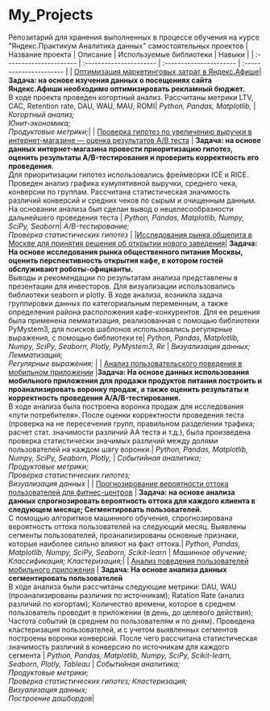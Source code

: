 # My_Projects
Репозитарий для хранения выполненных в процессе обучения на курсе "Яндекс.Практикум Аналитика данных" самостоятельных проектов
| Название проекта | Описание | Используемые библиотеки | Навыки |
| :---------------------- | :---------------------- | :---------------------- | :---------------------- |
| [Оптимизация маркетинговых затрат в Яндекс.Афише](https://github.com/DmitriKuzyakin/My_Projects/tree/main/%D0%90%D0%BD%D0%B0%D0%BB%D0%B8%D0%B7%20%D0%B1%D0%B8%D0%B7%D0%BD%D0%B5%D1%81%20%D0%BF%D0%BE%D0%BA%D0%B0%D0%B7%D0%B0%D1%82%D0%B5%D0%BB%D0%B5%D0%B9)| **Задача: на основе изучения данных о посещениях сайта Яндекс.Афиши необходимо оптимизировать рекламный бюджет.**<br>  В ходе проекта проведен когортный анализ. Рассчитаны метрики LTV, CAC, Retention rate, DAU, WAU, MAU, ROMI| *Python,* *Pandas,* *Matplotlib,* | *Когортный анализ;* <br>  *Юнит-экономика;* <br> *Продуктовые метрики;*|
| [Проверка гипотез по увеличению выручки в интернет-магазине — оценка результатов A/B теста](https://github.com/DmitriKuzyakin/My_Projects/tree/main/AB%20test) | **Задача: на основе данных интернет-магазина провести приоритизацию гипотез, оценить результаты A/B-тестирования и проверить корректность его проведения.** <br>Для приоритизации гипотез использовались фреймворки ICE и RICE. Проведен анализ графика кумулятивной выручки, среднего чека, конверсии по группам. Рассчитана статистическая значимость различий конверсий и средних чеков по сырым и очищенным данным. На основании анализа был сделан вывод о нецелесообразности дальнейшего проведения теста | *Python,* *Pandas,* *Matplotlib,* *Numpy,* *SciPy,* *Seaborn*| *A/B-тестирование;* <br>*Проверка статистических гипотез* |
|[Исследования рынка общепита в Москве для принятия решения об открытии нового заведения](https://github.com/DmitriKuzyakin/My_Projects/tree/main/%D0%A0%D1%8B%D0%BD%D0%BE%D0%BA%20%D0%BE%D0%B1%D1%89%D0%B5%D0%BF%D0%B8%D1%82%D0%B0%20%D0%9C%D0%BE%D1%81%D0%BA%D0%B2%D1%8B)| **Задача: На основе исследования рынка общественного питания Москвы, оценить перспективность открытия кафе, в котором гостей обслуживают роботы-официанты.**  <br> Выводы и рекомендации по результатам анализа представлены в презентации для инвесторов. Для визуализации использовались библиотеки seaborn и plotly. В ходе анализа, возникла задача группировки данных по категориальным переменным, а также определения района расположения кафе-конкурентов. Для ее решения была применена лемматизация, реализованная с помощью библиотеки PyMystem3, для поисков шаблонов использовались регулярные выражения, с помощью библиотеки re| *Python,* *Pandas,* *Matplotlib,* *Numpy,* *SciPy,* *Seaborn,* *Plotly,* *PyMystem3*, *Re* | *Визуализация данных;* <br>*Лемматизация;* <br>*Регулярные выражения;* |
| [Анализ пользовательского поведения в мобильном приложении](https://github.com/DmitriKuzyakin/My_Projects/tree/main/AAB%20test) |**Задача: На основе данных использования мобильного приложения для продажи продуктов питания построить и проанализировать воронку продаж, а также оценить результаты и корректность проведения A/A/B-тестирования.**<br> В ходе анализа была построена воронка продаж для исследования «пути потребителя». После оценки корректности проведения теста (проверка на не пересечения групп, правильном разделении трафика; расчет стат. значимости различий АА теста и т.д.), была произведена проверка статистически значимых различий между долями пользователей на каждом шагу воронки.|  *Python,* *Pandas,* *Matplotlib,* *Numpy,* *SciPy,* *Seaborn,* *Plotly,* | *Cобытийная аналитика;* <br>*Продуктовые метрики;* <br>*Проверка статистических гипотез;* <br>*Визуализация данных* |
| [Прогнозирование вероятности оттока пользователей для фитнес-центров](https://github.com/DmitriKuzyakin/My_Projects/tree/main/Churn_Fitness) | **Задача: на основе анализа данных спрогнозировать вероятность оттока для каждого клиента в следующем месяце; Сегментировать пользователей.** <br> С помощью алгоритмов машинного обучения, спрогнозирована вероятность оттока пользователей на следующий месяц. Выявлены сегменты пользователей, проанализированы основные признаки, которые наиболее сильно влияют на факт оттока.| *Python,* *Pandas,* *Matplotlib,* *Numpy,* *SciPy,* *Seaborn,* *Scikit-learn* | *Машинное обучение;* *Классификация;* *Кластеризация;*|
| [Анализ поведения пользователей мобильного приложения](https://github.com/DmitriKuzyakin/My_Projects/tree/main/Segmentation) | **Задача: На основе анализа данных сегментировать пользователей** <br> В ходе анализа были рассчитаны следующие метрики:  DAU, WAU (проанализированы различия по источникам); Ratation Rate (анализ различий по когортам); Количество времени, которое в среднем пользователь проводит в приложении (в день, до целевого действия); Частота событий (в среднем по пользователям и по дням). Проведена кластеризация пользователей, и с учетом выявленных сегментов построены воронки конверсий. После чего рассчитана статистическая значимость различий в конверсию по источникам для каждого сегмента | *Python,* *Pandas,* *Matplotlib,* *Numpy,* *SciPy,* *Scikit-learn,* *Seaborn,* *Plotly,* *Tableau* | *Cобытийная аналитика;* <br>*Продуктовые метрики;* <br>*Проверка статистических гипотез;* *Кластеризация;*<br>*Визуализация данных;*<br>*Построение дашбордов*|
